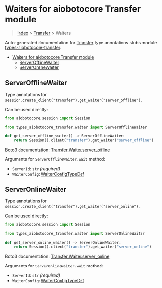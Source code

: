<a id="waiters-for-aiobotocore-transfer-module"></a>

# Waiters for aiobotocore Transfer module

> [Index](../README.md) > [Transfer](./README.md) > Waiters

Auto-generated documentation for
[Transfer](https://boto3.amazonaws.com/v1/documentation/api/latest/reference/services/transfer.html#Transfer)
type annotations stubs module
[types-aiobotocore-transfer](https://pypi.org/project/types-aiobotocore-transfer/).

- [Waiters for aiobotocore Transfer module](#waiters-for-aiobotocore-transfer-module)
  - [ServerOfflineWaiter](#serverofflinewaiter)
  - [ServerOnlineWaiter](#serveronlinewaiter)

<a id="serverofflinewaiter"></a>

## ServerOfflineWaiter

Type annotations for
`session.create_client("transfer").get_waiter("server_offline")`.

Can be used directly:

```python
from aiobotocore.session import Session

from types_aiobotocore_transfer.waiter import ServerOfflineWaiter

def get_server_offline_waiter() -> ServerOfflineWaiter:
    return Session().client("transfer").get_waiter("server_offline")
```

Boto3 documentation:
[Transfer.Waiter.server_offline](https://boto3.amazonaws.com/v1/documentation/api/latest/reference/services/transfer.html#Transfer.Waiter.ServerOffline)

Arguments for `ServerOfflineWaiter.wait` method:

- `ServerId`: `str` *(required)*
- `WaiterConfig`: [WaiterConfigTypeDef](./type_defs.md#waiterconfigtypedef)

<a id="serveronlinewaiter"></a>

## ServerOnlineWaiter

Type annotations for
`session.create_client("transfer").get_waiter("server_online")`.

Can be used directly:

```python
from aiobotocore.session import Session

from types_aiobotocore_transfer.waiter import ServerOnlineWaiter

def get_server_online_waiter() -> ServerOnlineWaiter:
    return Session().client("transfer").get_waiter("server_online")
```

Boto3 documentation:
[Transfer.Waiter.server_online](https://boto3.amazonaws.com/v1/documentation/api/latest/reference/services/transfer.html#Transfer.Waiter.ServerOnline)

Arguments for `ServerOnlineWaiter.wait` method:

- `ServerId`: `str` *(required)*
- `WaiterConfig`: [WaiterConfigTypeDef](./type_defs.md#waiterconfigtypedef)
